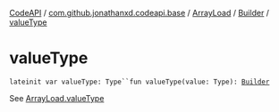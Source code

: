 [CodeAPI](../../../index.md) / [com.github.jonathanxd.codeapi.base](../../index.md) / [ArrayLoad](../index.md) / [Builder](index.md) / [valueType](.)

# valueType

`lateinit var valueType: Type``fun valueType(value: Type): `[`Builder`](index.md)

See [ArrayLoad.valueType](../value-type.md)

